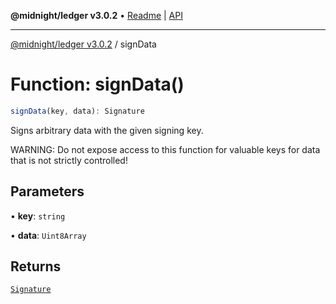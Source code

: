 **@midnight/ledger v3.0.2** • [Readme](../README.md) \| [API](../globals.md)

***

[@midnight/ledger v3.0.2](../README.md) / signData

# Function: signData()

```ts
signData(key, data): Signature
```

Signs arbitrary data with the given signing key.

WARNING: Do not expose access to this function for valuable keys for data
that is not strictly controlled!

## Parameters

• **key**: `string`

• **data**: `Uint8Array`

## Returns

[`Signature`](../type-aliases/Signature.md)
